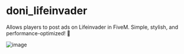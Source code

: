 # doni_lifeinvader
Allows players to post ads on Lifeinvader in FiveM. Simple, stylish, and performance-optimized! 🚀

![image](https://github.com/user-attachments/assets/38197de1-c3e5-4e6e-84d1-94adbf40149a)
